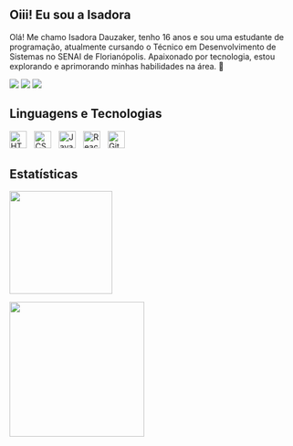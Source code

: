 ## Oiii! Eu sou a Isadora
Olá! Me chamo Isadora Dauzaker, tenho 16 anos e sou uma estudante de programação, atualmente cursando o Técnico em Desenvolvimento de Sistemas no SENAI de Florianópolis. Apaixonado por tecnologia, estou explorando e aprimorando minhas habilidades na área. 🚀
<div>
  <a href="https://instagram.com/isavdauzaker" target="_blank"><img src="https://img.shields.io/badge/-Instagram-%23E4405F?style=for-the-badge&logo=instagram&logoColor=white" target="_blank"></a>
  <a href="" target="_blank"><img src="https://img.shields.io/badge/-LinkedIn-%230077B5?style=for-the-badge&logo=linkedin&logoColor=white" target="_blank"></a> 
   <a href = "mailto:isadoravictor7@gmail.com"><img src="https://img.shields.io/badge/-Gmail-%23333?style=for-the-badge&logo=gmail&logoColor=white" target="_blank"></a>
</div>

## Linguagens e Tecnologias
<img 
    align="left" 
    alt="HTML"
    title="HTML" 
    width="30px" 
    style="padding-right: 10px;" 
    src="https://cdn.jsdelivr.net/gh/devicons/devicon@latest/icons/html5/html5-original.svg" 
/>
<img 
    align="left" 
    alt="CSS" 
    title="CSS"
    width="30px" 
    style="padding-right: 10px;" 
    src="https://cdn.jsdelivr.net/gh/devicons/devicon@latest/icons/css3/css3-original.svg" 
/>
<img 
    align="left" 
    alt="JavaScript" 
    title="JavaScript"
    width="30px" 
    style="padding-right: 10px;" 
    src="https://cdn.jsdelivr.net/gh/devicons/devicon@latest/icons/javascript/javascript-original.svg" 
/>
<img 
    align="left" 
    alt="React"
    title="React" 
    width="30px" 
    style="padding-right: 10px;" 
    src="https://cdn.jsdelivr.net/gh/devicons/devicon@latest/icons/react/react-original.svg" 
/>
<img 
    align="left" 
    alt="Git" 
    title="Git"
    width="30px" 
    style="padding-right: 10px;" 
    src="https://cdn.jsdelivr.net/gh/devicons/devicon@latest/icons/git/git-original.svg" 
/>
<br/>
<br/>

## Estatísticas
<p>
    <img height="180em" src="https://github-readme-stats.vercel.app/api?username=isadauzaker&include_all_commits=true&show_icons=true&disable_animations=false&theme=tokyonight&locale=en&hide_border=false" align = "center"/>&nbsp;&nbsp;
   
</p>
<div align="left">
  <img src="https://i.pinimg.com/originals/f5/d4/75/f5d475dcbc657830c77ab317d34611aa.gif" width="236" />
</div>
